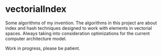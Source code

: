 # vectorialIndex
Some algorithms of my invention. The algorithms in this project are about index and hash techniques designed to work with elements in vectorial spaces. Always taking into consideration optimizations for the current computer architecture model.

Work in progress, please be patient.
